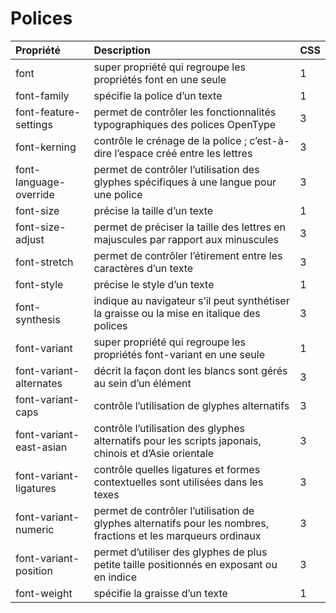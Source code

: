 # Polices

| Propriété | Description | CSS
|:----------|:------------|:---
| font | super propriété qui regroupe les propriétés font en une seule | 1
| font-family | spécifie la police d’un texte | 1
| font-feature-settings | permet de contrôler les fonctionnalités typographiques des polices OpenType | 3
| font-kerning | contrôle le crénage de la police ; c’est-à-dire l’espace créé entre les lettres | 3
| font-language-override | permet de contrôler l’utilisation des glyphes spécifiques à une langue pour une police | 3
| font-size | précise la taille d’un texte | 1
| font-size-adjust | permet de préciser la taille des lettres en majuscules par rapport aux minuscules | 3
| font-stretch | permet de contrôler l’étirement entre les caractères d’un texte | 3
| font-style | précise le style d’un texte | 1
| font-synthesis | indique au navigateur s’il peut synthétiser la graisse ou la mise en italique des polices | 3
| font-variant | super propriété qui regroupe les propriétés font-variant en une seule | 1
| font-variant-alternates | décrit la façon dont les blancs sont gérés au sein d’un élément | 3
| font-variant-caps | contrôle l’utilisation de glyphes alternatifs | 3
| font-variant-east-asian | contrôle l’utilisation des glyphes alternatifs pour les scripts japonais, chinois et d’Asie orientale | 3
| font-variant-ligatures | contrôle quelles ligatures et formes contextuelles sont utilisées dans les texes | 3
| font-variant-numeric | permet de contrôler l’utilisation de glyphes alternatifs pour les nombres, fractions et les marqueurs ordinaux | 3
| font-variant-position | permet d’utiliser des glyphes de plus petite taille positionnés en exposant ou en indice | 3
| font-weight | spécifie la graisse d’un texte | 1